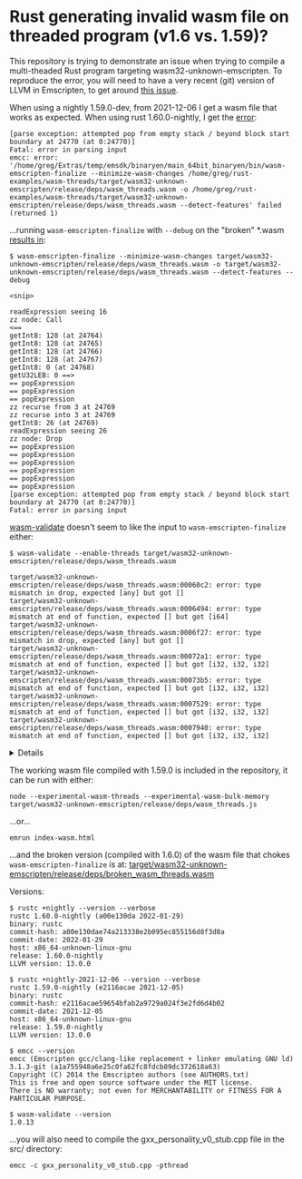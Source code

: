 # Rust generating invalid wasm file on threaded program (v1.6 vs. 1.59)?

This repository is trying to demonstrate an issue when trying to compile a
multi-theaded Rust program targeting wasm32-unknown-emscripten.  To reproduce
the error, you will need to have a very recent (git) version of LLVM in Emscripten,
to get around [this issue](https://github.com/emscripten-core/emscripten/issues/15891).

When using a nightly 1.59.0-dev, from 2021-12-06 I get a wasm file
that works as expected.  When using rust 1.60.0-nightly, I get the [error](https://github.com/gregbuchholz/wasm_threads/blob/main/error.txt):

```
[parse exception: attempted pop from empty stack / beyond block start boundary at 24770 (at 0:24770)]
Fatal: error in parsing input
emcc: error: '/home/greg/Extras/temp/emsdk/binaryen/main_64bit_binaryen/bin/wasm-emscripten-finalize --minimize-wasm-changes /home/greg/rust-examples/wasm-threads/target/wasm32-unknown-emscripten/release/deps/wasm_threads.wasm -o /home/greg/rust-examples/wasm-threads/target/wasm32-unknown-emscripten/release/deps/wasm_threads.wasm --detect-features' failed (returned 1)
```

...running `wasm-emscripten-finalize` with `--debug` on the "broken" \*.wasm [results in](https://github.com/gregbuchholz/wasm_threads/blob/main/w-e-f_out.txt):

```
$ wasm-emscripten-finalize --minimize-wasm-changes target/wasm32-unknown-emscripten/release/deps/wasm_threads.wasm -o target/wasm32-unknown-emscripten/release/deps/wasm_threads.wasm --detect-features --debug

<snip>

readExpression seeing 16
zz node: Call
<==
getInt8: 128 (at 24764)
getInt8: 128 (at 24765)
getInt8: 128 (at 24766)
getInt8: 128 (at 24767)
getInt8: 0 (at 24768)
getU32LEB: 0 ==>
== popExpression
== popExpression
== popExpression
zz recurse from 3 at 24769
zz recurse into 3 at 24769
getInt8: 26 (at 24769)
readExpression seeing 26
zz node: Drop
== popExpression
== popExpression
== popExpression
== popExpression
== popExpression
== popExpression
[parse exception: attempted pop from empty stack / beyond block start boundary at 24770 (at 0:24770)]
Fatal: error in parsing input
```

[wasm-validate](https://webassembly.github.io/wabt/doc/wasm-validate.1.html) doesn't seem to like the input to `wasm-emscripten-finalize` either:

```
$ wasm-validate --enable-threads target/wasm32-unknown-emscripten/release/deps/wasm_threads.wasm

target/wasm32-unknown-emscripten/release/deps/wasm_threads.wasm:00060c2: error: type mismatch in drop, expected [any] but got []
target/wasm32-unknown-emscripten/release/deps/wasm_threads.wasm:0006494: error: type mismatch at end of function, expected [] but got [i64]
target/wasm32-unknown-emscripten/release/deps/wasm_threads.wasm:0006f27: error: type mismatch in drop, expected [any] but got []
target/wasm32-unknown-emscripten/release/deps/wasm_threads.wasm:00072a1: error: type mismatch at end of function, expected [] but got [i32, i32, i32]
target/wasm32-unknown-emscripten/release/deps/wasm_threads.wasm:00073b5: error: type mismatch at end of function, expected [] but got [i32, i32, i32]
target/wasm32-unknown-emscripten/release/deps/wasm_threads.wasm:0007529: error: type mismatch at end of function, expected [] but got [i32, i32, i32]
target/wasm32-unknown-emscripten/release/deps/wasm_threads.wasm:0007940: error: type mismatch at end of function, expected [] but got [i32, i32, i32]
```
<details>
```
target/wasm32-unknown-emscripten/release/deps/wasm_threads.wasm:000798a: error: type mismatch at end of function, expected [] but got [i32, i32, i32]
target/wasm32-unknown-emscripten/release/deps/wasm_threads.wasm:0007a32: error: type mismatch in drop, expected [any] but got []
target/wasm32-unknown-emscripten/release/deps/wasm_threads.wasm:0007db3: error: type mismatch at end of function, expected [] but got [i32, i32]
target/wasm32-unknown-emscripten/release/deps/wasm_threads.wasm:0008f73: error: type mismatch in drop, expected [any] but got []
target/wasm32-unknown-emscripten/release/deps/wasm_threads.wasm:0009169: error: type mismatch in drop, expected [any] but got []
target/wasm32-unknown-emscripten/release/deps/wasm_threads.wasm:000952c: error: type mismatch in drop, expected [any] but got []
target/wasm32-unknown-emscripten/release/deps/wasm_threads.wasm:0009752: error: type mismatch in drop, expected [any] but got []
target/wasm32-unknown-emscripten/release/deps/wasm_threads.wasm:000a273: error: type mismatch at end of function, expected [] but got [i32]
target/wasm32-unknown-emscripten/release/deps/wasm_threads.wasm:000baaa: error: type mismatch at end of function, expected [] but got [i32]
target/wasm32-unknown-emscripten/release/deps/wasm_threads.wasm:000c327: error: type mismatch at end of function, expected [] but got [i32, i32, i32]
target/wasm32-unknown-emscripten/release/deps/wasm_threads.wasm:000c376: error: type mismatch at end of function, expected [] but got [i32, i32]
target/wasm32-unknown-emscripten/release/deps/wasm_threads.wasm:000c3f8: error: type mismatch at end of function, expected [] but got [i32, i32]
target/wasm32-unknown-emscripten/release/deps/wasm_threads.wasm:000c534: error: type mismatch at end of function, expected [] but got [i32, i32]
target/wasm32-unknown-emscripten/release/deps/wasm_threads.wasm:000d7e3: error: type mismatch at end of function, expected [] but got [i32]
target/wasm32-unknown-emscripten/release/deps/wasm_threads.wasm:000d8c2: error: type mismatch at end of function, expected [] but got [i32]
target/wasm32-unknown-emscripten/release/deps/wasm_threads.wasm:000d9b7: error: type mismatch at end of function, expected [] but got [i32]
target/wasm32-unknown-emscripten/release/deps/wasm_threads.wasm:000dea8: error: type mismatch at end of function, expected [] but got [i32, i32]
target/wasm32-unknown-emscripten/release/deps/wasm_threads.wasm:000df5a: error: type mismatch at end of function, expected [] but got [i32, i32]
target/wasm32-unknown-emscripten/release/deps/wasm_threads.wasm:000e00d: error: type mismatch at end of function, expected [] but got [i32, i32]
target/wasm32-unknown-emscripten/release/deps/wasm_threads.wasm:000e0bd: error: type mismatch at end of function, expected [] but got [i32, i32]
target/wasm32-unknown-emscripten/release/deps/wasm_threads.wasm:000e420: error: type mismatch at end of function, expected [] but got [i32, i32]
target/wasm32-unknown-emscripten/release/deps/wasm_threads.wasm:000e6a3: error: type mismatch at end of function, expected [] but got [i32, i32]
target/wasm32-unknown-emscripten/release/deps/wasm_threads.wasm:000f52d: error: type mismatch at end of function, expected [] but got [i32]
target/wasm32-unknown-emscripten/release/deps/wasm_threads.wasm:000fa38: error: type mismatch at end of function, expected [] but got [i32, i32]
target/wasm32-unknown-emscripten/release/deps/wasm_threads.wasm:000ff14: error: type mismatch at end of function, expected [] but got [i32]
target/wasm32-unknown-emscripten/release/deps/wasm_threads.wasm:001053c: error: type mismatch at end of function, expected [] but got [i32]
target/wasm32-unknown-emscripten/release/deps/wasm_threads.wasm:0010938: error: type mismatch at end of function, expected [] but got [i32]
target/wasm32-unknown-emscripten/release/deps/wasm_threads.wasm:0010cab: error: type mismatch at end of function, expected [] but got [i32, i32]
target/wasm32-unknown-emscripten/release/deps/wasm_threads.wasm:0010d72: error: type mismatch at end of function, expected [] but got [i32]
target/wasm32-unknown-emscripten/release/deps/wasm_threads.wasm:0011356: error: type mismatch at end of function, expected [] but got [i32]
target/wasm32-unknown-emscripten/release/deps/wasm_threads.wasm:0011a27: error: type mismatch at end of function, expected [] but got [i32]
target/wasm32-unknown-emscripten/release/deps/wasm_threads.wasm:0011e1b: error: type mismatch at end of function, expected [] but got [i32]
target/wasm32-unknown-emscripten/release/deps/wasm_threads.wasm:0011f04: error: type mismatch at end of function, expected [] but got [i32, i32]
target/wasm32-unknown-emscripten/release/deps/wasm_threads.wasm:0012078: error: type mismatch at end of function, expected [] but got [i32, i32]
target/wasm32-unknown-emscripten/release/deps/wasm_threads.wasm:001232e: error: type mismatch in implicit return, expected [i32] but got [... i64]
target/wasm32-unknown-emscripten/release/deps/wasm_threads.wasm:001232e: error: type mismatch at end of function, expected [] but got [i32]
target/wasm32-unknown-emscripten/release/deps/wasm_threads.wasm:0012557: error: type mismatch at end of function, expected [] but got [i32, i32, i64]
target/wasm32-unknown-emscripten/release/deps/wasm_threads.wasm:00128d8: error: type mismatch at end of function, expected [] but got [i32]
target/wasm32-unknown-emscripten/release/deps/wasm_threads.wasm:0013d86: error: type mismatch at end of function, expected [] but got [i32]
target/wasm32-unknown-emscripten/release/deps/wasm_threads.wasm:0013f18: error: type mismatch at end of function, expected [] but got [i32]
target/wasm32-unknown-emscripten/release/deps/wasm_threads.wasm:00140a3: error: type mismatch at end of function, expected [] but got [i32]
target/wasm32-unknown-emscripten/release/deps/wasm_threads.wasm:0014d73: error: type mismatch at end of function, expected [] but got [i32]
target/wasm32-unknown-emscripten/release/deps/wasm_threads.wasm:0015182: error: type mismatch at end of function, expected [] but got [... i32, i32, i32, i32]
target/wasm32-unknown-emscripten/release/deps/wasm_threads.wasm:0015bea: error: type mismatch at end of function, expected [] but got [i32, i32]
target/wasm32-unknown-emscripten/release/deps/wasm_threads.wasm:00173ee: error: type mismatch at end of function, expected [] but got [i32]
target/wasm32-unknown-emscripten/release/deps/wasm_threads.wasm:0017802: error: type mismatch at end of function, expected [] but got [i32, i32]
target/wasm32-unknown-emscripten/release/deps/wasm_threads.wasm:0017dc6: error: type mismatch at end of function, expected [] but got [i32, i32]
target/wasm32-unknown-emscripten/release/deps/wasm_threads.wasm:001817f: error: type mismatch at end of function, expected [] but got [i32, i32]
target/wasm32-unknown-emscripten/release/deps/wasm_threads.wasm:0018272: error: type mismatch at end of function, expected [] but got [i32]
target/wasm32-unknown-emscripten/release/deps/wasm_threads.wasm:00184ab: error: type mismatch at end of function, expected [] but got [i32]
target/wasm32-unknown-emscripten/release/deps/wasm_threads.wasm:001864a: error: type mismatch at end of function, expected [] but got [i32, i32]
target/wasm32-unknown-emscripten/release/deps/wasm_threads.wasm:0018c22: error: type mismatch at end of function, expected [] but got [i32, i32, i32, i32]
target/wasm32-unknown-emscripten/release/deps/wasm_threads.wasm:00191b1: error: type mismatch at end of function, expected [] but got [i32]
```
</details>

The working wasm file compiled with 1.59.0 is included in the repository, it can be run with either:

    node --experimental-wasm-threads --experimental-wasm-bulk-memory target/wasm32-unknown-emscripten/release/deps/wasm_threads.js

...or...

    emrun index-wasm.html

...and the broken version (compiled with 1.6.0) of the wasm file that chokes `wasm-emscripten-finalize` is at: [target/wasm32-unknown-emscripten/release/deps/broken_wasm_threads.wasm](https://github.com/gregbuchholz/wasm_threads/blob/main/target/wasm32-unknown-emscripten/release/deps/broken_wasm_threads.wasm)

Versions:

    $ rustc +nightly --version --verbose
    rustc 1.60.0-nightly (a00e130da 2022-01-29)
    binary: rustc
    commit-hash: a00e130dae74a213338e2b095ec855156d8f3d8a
    commit-date: 2022-01-29
    host: x86_64-unknown-linux-gnu
    release: 1.60.0-nightly
    LLVM version: 13.0.0

    $ rustc +nightly-2021-12-06 --version --verbose
    rustc 1.59.0-nightly (e2116acae 2021-12-05)
    binary: rustc
    commit-hash: e2116acae59654bfab2a9729a024f3e2fd6d4b02
    commit-date: 2021-12-05
    host: x86_64-unknown-linux-gnu
    release: 1.59.0-nightly
    LLVM version: 13.0.0 

    $ emcc --version
    emcc (Emscripten gcc/clang-like replacement + linker emulating GNU ld) 3.1.3-git (a1a755948a6e25c0fa62fc8fdcb89dc372618a63)
    Copyright (C) 2014 the Emscripten authors (see AUTHORS.txt)
    This is free and open source software under the MIT license.
    There is NO warranty; not even for MERCHANTABILITY or FITNESS FOR A PARTICULAR PURPOSE.

    $ wasm-validate --version
    1.0.13

...you will also need to compile the gxx_personality_v0_stub.cpp file in the src/ directory:

    emcc -c gxx_personality_v0_stub.cpp -pthread


